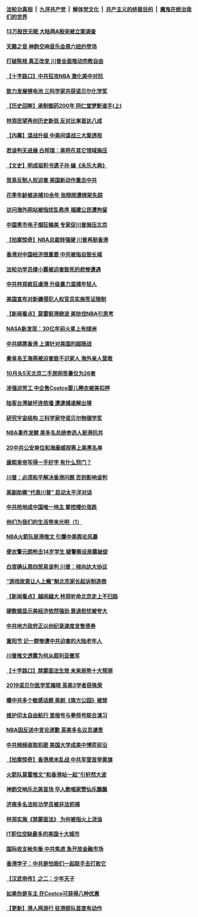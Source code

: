 ####  [法轮功真相](../../../../basic/blob/master/README.md?t=10091952) &nbsp;|&nbsp; [九评共产党](../../../../9ping.md/blob/master/README.md?t=10091952) &nbsp;|&nbsp; [解体党文化](../../../../jtdwh.md/blob/master/README.md?t=10091952)  &nbsp;|&nbsp; [共产主义的终极目的](../../../../gczydzjmd.md/blob/master/README.md?t=10091952) &nbsp;|&nbsp; [魔鬼在统治我们的世界](../../../../mgztzwmdsj.md/blob/master/README.md?t=10091952) 

#### [13万股民无眠 大陆两A股突被立案调查](../pages/nf4514/n11578834.md?t=10091952) 

#### [天籁之音 神韵交响音乐会周六纽约登场](../pages/nf4514/n11577578.md?t=10091952) 

#### [打破陈规 真正改变 川普全面推动宗教自由](../pages/nf4514/n11577853.md?t=10091952) 

#### [【十字路口】中共狂攻NBA 激化美中对抗](../pages/nf4514/n11577274.md?t=10091952) 

#### [致力发展锂电池 三科学家共获诺贝尔化学奖](../pages/nf4514/n11578352.md?t=10091952) 

#### [【历史回眸】承制御药200年 同仁堂梦断谁手(上)](../pages/nf4514/n11572128.md?t=10091952) 

#### [林郑民望再创历史新低 反对比率首达八成](../pages/nf4514/n11577576.md?t=10091952) 

#### [【内幕】谍战升级 中美间谍战三大案透视](../pages/nf4514/n11544890.md?t=10091952) 

#### [若谈判无进展 白邦瑞：美将在其它领域施压](../pages/nf4514/n11576976.md?t=10091952) 

#### [【文史】明成祖积书遗子孙 编《永乐大典》](../pages/nf4514/n8075579.md?t=10091952) 

#### [贸易反制人权迫害 美国新动作重击中共](../pages/nf4514/n11577820.md?t=10091952) 

#### [花季年龄被追捕10余年 张晓晓遭绑架失踪](../pages/nf4514/n11576531.md?t=10091952) 

#### [访问海外网站被指扰乱秩序 福建公民遭拘留](../pages/nf4514/n11577357.md?t=10091952) 

#### [中国黑市电子烟狂输美 专家促川普施压北京](../pages/nf4514/n11576427.md?t=10091952) 

#### [【拍案惊奇】NBA总裁转强硬 川普再挺香港](../pages/nf4514/n11577291.md?t=10091952) 

#### [香港对中国经济很重要 中共被指自毁长城](../pages/nf4514/n11576930.md?t=10091952) 

#### [法轮功学员缪小露被迫害致死的悲惨遭遇](../pages/nf4514/n11575923.md?t=10091952) 

#### [中共林郑疯狂虐港 升级暴力滥捕年轻人](../pages/nf4514/n11577052.md?t=10091952) 

#### [美国宣布对新疆侵犯人权官员实施签证限制](../pages/nf4514/n11577019.md?t=10091952) 

#### [【新闻看点】莫雷挺港掀波 美挞伐NBA引思考](../pages/nf4514/n11576580.md?t=10091952) 

#### [NASA新发现：30亿年前火星上有绿洲](../pages/nf4514/n11576785.md?t=10091952) 

#### [中共绑票香港 上演针对美国的超限战](../pages/nf4514/n11576935.md?t=10091952) 

#### [秦皇岛王海燕被迫害致不识家人 海外亲人营救](../pages/nf4514/n11576790.md?t=10091952) 

#### [10月头5天北京二手房网签量仅为26套](../pages/nf4514/n11576619.md?t=10091952) 

#### [涉强迫劳工 中企售Costco婴儿睡衣被美扣押](../pages/nf4514/n11576618.md?t=10091952) 

#### [陆客台湾破坏连侬墙 遭逮捕递解出境](../pages/nf4514/n11576217.md?t=10091952) 

#### [研究宇宙结构 三科学家夺诺贝尔物理学奖](../pages/nf4514/n11576154.md?t=10091952) 

#### [NBA事件发酵 美多名总统参选人挺港抗共](../pages/nf4514/n11575917.md?t=10091952) 

#### [20中共公安单位和海康威视等上美黑名单](../pages/nf4514/n11574675.md?t=10091952) 

#### [康熙皇帝写得一手好字 有什么窍门？](../pages/nf4514/n11539994.md?t=10091952) 

#### [川普：必须和平解决香港问题 否则影响谈判](../pages/nf4514/n11574818.md?t=10091952) 

#### [美副助卿“代表川普” 启动太平洋对话](../pages/nf4514/n11573610.md?t=10091952) 

#### [中共抢地成中国唯一地主 掌控楼价涨跌](../pages/nf4514/n11574627.md?t=10091952) 

#### [他们为我们的生活带来光明（1）](../pages/nf4514/n11571997.md?t=10091952) 

#### [NBA火箭队挺港推文 引爆中美舆论风暴](../pages/nf4514/n11574146.md?t=10091952) 

#### [便衣警元朗枪击14岁学生 疑警察设局露破绽](../pages/nf4514/n11574664.md?t=10091952) 

#### [白宫确认周四贸易谈判 川普：倾向达大协议](../pages/nf4514/n11574301.md?t=10091952) 

#### [“游戏故意让人上瘾”魁北克家长起诉制造商](../pages/nf4514/n11574412.md?t=10091952) 

#### [【新闻看点】越闹越大 林郑听命北京走上不归路](../pages/nf4514/n11574050.md?t=10091952) 

#### [硬数据显示美经济依然强劲 衰退担忧被夸大](../pages/nf4514/n11574244.md?t=10091952) 

#### [中共地方政府正以创纪录速度发售债券](../pages/nf4514/n11574232.md?t=10091952) 

#### [重阳节 记一群惨遭中共迫害的大陆老年人](../pages/nf4514/n11573638.md?t=10091952) 

#### [川普推文透露为何从叙利亚撤军](../pages/nf4514/n11574114.md?t=10091952) 

#### [【十字路口】禁蒙面法生效 未来局势十大预测](../pages/nf4514/n11570930.md?t=10091952) 

#### [2019诺贝尔医学奖揭晓 英美3学者获殊荣](../pages/nf4514/n11573914.md?t=10091952) 

#### [曝中共多个敏感话题 美剧《南方公园》被禁](../pages/nf4514/n11572594.md?t=10091952) 

#### [维护印太自由航行 里根号与拳师号联合演习](../pages/nf4514/n11573626.md?t=10091952) 

#### [NBA因反送中言论道歉 英美多名议员谴责](../pages/nf4514/n11573509.md?t=10091952) 

#### [中共频频盗取机密 美国大学成美中博弈前沿](../pages/nf4514/n11572651.md?t=10091952) 

#### [【拍案惊奇】香港周末乱战 中共军营首举黄旗](../pages/nf4514/n11572707.md?t=10091952) 

#### [火箭队莫雷推文“和香港站一起”引轩然大波](../pages/nf4514/n11572258.md?t=10091952) 

#### [神韵交响乐北美首场 华人歌唱家赞仙乐飘飘](../pages/nf4514/n11572660.md?t=10091952) 

#### [济南多名法轮功学员被非法抓捕](../pages/nf4514/n11570469.md?t=10091952) 

#### [林郑实施《禁蒙面法》 为何被指火上浇油](../pages/nf4514/n11572289.md?t=10091952) 

#### [IT职位空缺最多的美国十大城市](../pages/nf4514/n11566225.md?t=10091952) 

#### [国际收支帐失衡 中共焦虑 急开放金融市场](../pages/nf4514/n11572135.md?t=10091952) 

#### [香港学子：中共是怕我们一起联手去打败它](../pages/nf4514/n11572098.md?t=10091952) 

#### [【汉武帝传】之二：少年天子](../pages/nf4514/n11411529.md?t=10091952) 

#### [如果你是车主 在Costco可获得八种优惠](../pages/nf4514/n11570750.md?t=10091952) 

#### [【更新】港人两游行 驻港部队首度有动作](../pages/nf4514/n11571159.md?t=10091952) 

